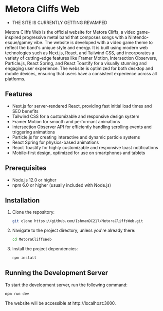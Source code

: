 # Metora Cliffs Web

- THE SITE IS CURRENTLY GETTING REVAMPED

Metora Cliffs Web is the official website for Metora Cliffs, a video game-inspired progressive metal band that composes songs with a Nintendo-esque/gamey vibe. The website is developed with a video game theme to reflect the band's unique style and energy. It is built using modern web technologies such as Next.js, React, and Tailwind CSS, and incorporates a variety of cutting-edge features like Framer Motion, Intersection Observers, Particle.js, React Spring, and React Toastify for a visually stunning and engaging user experience. The website is optimized for both desktop and mobile devices, ensuring that users have a consistent experience across all platforms.

## Features

- Next.js for server-rendered React, providing fast initial load times and SEO benefits
- Tailwind CSS for a customizable and responsive design system
- Framer Motion for smooth and performant animations
- Intersection Observer API for efficiently handling scrolling events and triggering animations 
- Particle.js for creating interactive and dynamic particle systems
- React Spring for physics-based animations
- React Toastify for highly customizable and responsive toast notifications
- Mobile-first design, optimized for use on smartphones and tablets

## Prerequisites

- Node.js 12.0 or higher
- npm 6.0 or higher (usually included with Node.js)

## Installation

1. Clone the repository:

   ```bash
   git clone https://github.com/IshmamDC217/MetoraCliffsWeb.git
   
2. Navigate to the project directory, unless you're already there:

   ```bash
   cd MetoraCliffsWeb
   
3. Install the project dependencies:

   ```bash
   npm install
   
## Running the Development Server

To start the development server, run the following command:

```bash
npm run dev
```

The website will be accessible at http://localhost:3000.


